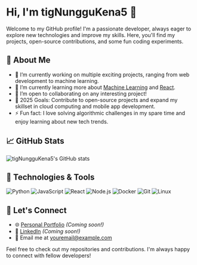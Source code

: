# Hi, I'm tigNungguKena5 👋

Welcome to my GitHub profile! I'm a passionate developer, always eager to explore new technologies and improve my skills. Here, you'll find my projects, open-source contributions, and some fun coding experiments. 

## 🚀 About Me

- 🔭 I’m currently working on multiple exciting projects, ranging from web development to machine learning.
- 🌱 I’m currently learning more about [Machine Learning](https://www.google.com/search?q=machine+learning) and [React](https://reactjs.org/).
- 👯 I’m open to collaborating on any interesting project!
- 🥅 2025 Goals: Contribute to open-source projects and expand my skillset in cloud computing and mobile app development.
- ⚡ Fun fact: I love solving algorithmic challenges in my spare time and enjoy learning about new tech trends.

## 📈 GitHub Stats

![tigNungguKena5's GitHub stats](https://github-readme-stats.vercel.app/api?username=tigNungguKena5&show_icons=true&theme=radical)

## 🔧 Technologies & Tools

![Python](https://img.shields.io/badge/-Python-3776AB?style=flat&logo=python&logoColor=white)
![JavaScript](https://img.shields.io/badge/-JavaScript-F7DF1E?style=flat&logo=javascript&logoColor=black)
![React](https://img.shields.io/badge/-React-61DAFB?style=flat&logo=react&logoColor=black)
![Node.js](https://img.shields.io/badge/-Node.js-339933?style=flat&logo=node.js&logoColor=white)
![Docker](https://img.shields.io/badge/-Docker-2496ED?style=flat&logo=docker&logoColor=white)
![Git](https://img.shields.io/badge/-Git-F05032?style=flat&logo=git&logoColor=white)
![Linux](https://img.shields.io/badge/-Linux-FCC624?style=flat&logo=linux&logoColor=black)

## 🔗 Let's Connect

- 🌐 [Personal Portfolio](#) *(Coming soon!)* 
- 💼 [LinkedIn](#) *(Coming soon!)* 
- 📧 Email me at [youremail@example.com](mailto:youremail@example.com)

Feel free to check out my repositories and contributions. I'm always happy to connect with fellow developers!
